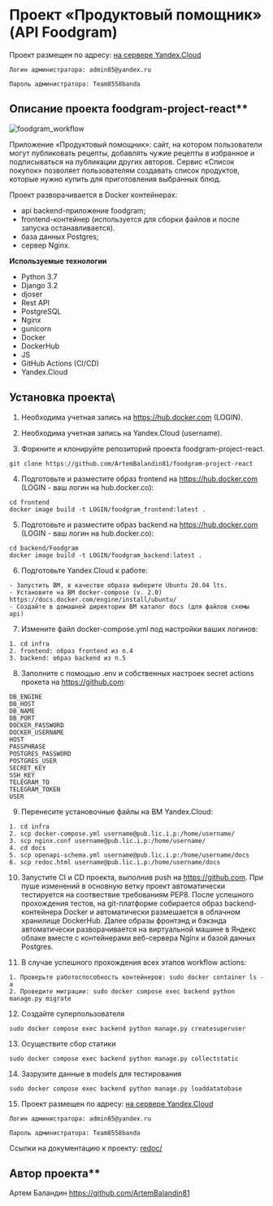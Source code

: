 # Проект «Продуктовый помощник» (API Foodgram)

Проект размещен по адресу:
[на сервере Yandex.Cloud](http://158.160.21.112/)
```
Логин администратора: admin85@yandex.ru

Пароль администратора: Team8558banda
```

## Описание проекта foodgram-project-react\*\*
![foodgram_workflow](https://github.com/ArtemBalandin81/foodgram-project-react/actions/workflows/foodgram_workflow.yml/badge.svg)

Приложение «Продуктовый помощник»: сайт, на котором пользователи могут публиковать рецепты, добавлять чужие рецепты в избранное и подписываться на публикации других авторов. Сервис «Список покупок» позволяет пользователям создавать список продуктов, которые нужно купить для приготовления выбранных блюд.


Проект разворачивается в Docker контейнерах: 
- api backend-приложение foodgram;
- frontend-контейнер (используется для сборки файлов и после запуска останавливается).
- база данных Postgres;
- cервер Nginx.


**Используемые технологии**

- Python 3.7
- Django 3.2
- djoser
- Rest API
- PostgreSQL
- Nginx
- gunicorn
- Docker
- DockerHub
- JS
- GitHub Actions (CI/CD)
- Yandex.Cloud

## Установка проекта\
1. Необходима учетная запись на https://hub.docker.com (LOGIN).
2. Необходима учетная запись на Yandex.Cloud (username).

3. Форкните и клонируйте репозиторий проекта foodgram-project-react.

```
git clone https://github.com/ArtemBalandin81/foodgram-project-react
```
4. Подготовьте и разместите образ frontend на https://hub.docker.com (LOGIN - ваш логин на hub.docker.co):

```
cd frontend
docker image build -t LOGIN/foodgram_frontend:latest .
```

5. Подготовьте и разместите образ backend на https://hub.docker.com (LOGIN - ваш логин на hub.docker.co):

```
cd backend/Foodgram
docker image build -t LOGIN/foodgram_backend:latest .
```

6. Подготовьте Yandex.Cloud к работе:

```
- Запустить ВМ, в качестве образа выберите Ubuntu 20.04 lts.
- Установите на ВМ docker-compose (v. 2.0) 
https://docs.docker.com/engine/install/ubuntu/
- Создайте в домашней директории ВМ каталог docs (для файлов схемы api)
```

7. Измените файл docker-compose.yml под настройки ваших логинов:

```
1. cd infra
2. frontend: образ frontend из п.4
3. backend: образ backend из п.5

```

8. Заполните с помощью .env и собственных настроек secret actions прокета на https://github.com:

```
DB_ENGINE
DB_HOST
DB_NAME
DB_PORT
DOCKER_PASSWORD
DOCKER_USERNAME
HOST
PASSPHRASE
POSTGRES_PASSWORD
POSTGRES_USER
SECRET_KEY
SSH_KEY
TELEGRAM_TO
TELEGRAM_TOKEN
USER

```

9. Перенесите установочные файлы на ВМ Yandex.Cloud:

```
1. cd infra
2. scp docker-compose.yml username@pub.lic.i.p:/home/username/ 
3. scp nginx.conf username@pub.lic.i.p:/home/username/
4. cd docs
5. scp openapi-schema.yml username@pub.lic.i.p:/home/username/docs
6. scp redoc.html username@pub.lic.i.p:/home/username/docs
```

10. Запустите CI и CD проекта, выполнив push на https://github.com. При пуше изменений в основную ветку проект автоматически тестируется на соотвествие требованиям PEP8. После успешного прохождения тестов, на git-платформе собирается образ backend-контейнера Docker и автоматически размешается в облачном хранилище DockerHub. Далее образы фронтэнд и бэкэнда автоматически разворачивается на виртуальной машине в Яндекс облаке вместе с контейнерами веб-сервера Nginx и базой данных Postgres.


11. В случае успешного прохождения всех этапов workflow actions:
```
1. Проверьте работоспособность контейнеров: sudo docker container ls -a
2. Проведите миграции: sudo docker compose exec backend python manage.py migrate
```

12. Создайте суперпользователя

```
sudo docker compose exec backend python manage.py createsuperuser
```

13. Осуществите сбор статики

```
sudo docker compose exec backend python manage.py collectstatic
```

14. Зазрузите данные в models для тестирования

```
sudo docker compose exec backend python manage.py loaddatatobase
```

15. Проект размещен по адресу:
[на сервере Yandex.Cloud](http://158.160.21.112/)
```
Логин администратора: admin85@yandex.ru

Пароль администратора: Team8558banda
```
Ссылки на документацию к проекту: [redoc/](http://158.160.21.112/api/docs/)


## Автор проекта\*\*
Артем Баландин https://github.com/ArtemBalandin81